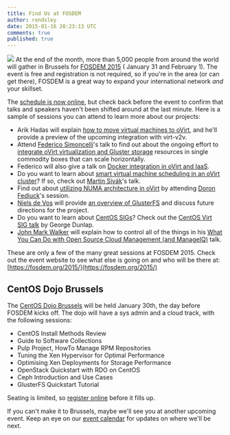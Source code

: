 ```yaml
---
title: Find Us at FOSDEM
author: rendsley
date: 2015-01-16 20:23:13 UTC
comments: true
published: true
---
```


![](blog/fosdem2015.png) At the end of the month, more than 5,000 people from around the world will gather in Brussels for [FOSDEM 2015](https://fosdem.org/2015/) ( January 31 and February 1). The event is free and registration is not required, so if you're in the area (or can get there), FOSDEM is a great way to expand your international network *and* your skillset. 

The [schedule is now online](https://fosdem.org/2015/schedule/), but check back before the event to confirm that talks and speakers haven't been shifted around at the last minute. Here is a sample of sessions you can attend to learn more about our projects:

* Arik Hadas will explain [how to move virtual machines to oVirt](https://fosdem.org/2015/schedule/event/v2v/), and he'll provide a preview of the upcoming integration with virt-v2v.
* Attend [Federico Simoncelli](https://twitter.com/simon3z)'s talk to find out about the ongoing effort to [integrate oVirt virtualization and Gluster storage](https://fosdem.org/2015/schedule/event/hyperconvergence/) resources in single commodity boxes that can scale horizontally. 
* Federico will also give a talk on [Docker integration in oVirt and IaaS](https://fosdem.org/2015/schedule/event/dockerovirt/).
* Do you want to learn about [smart virtual machine scheduling in an oVirt cluster](https://fosdem.org/2015/schedule/event/smartvmsched/)? If so, check out [Martin Sivák](https://twitter.com/MarSikcz)'s talk. 
* Find out about [utilizing NUMA architecture in oVirt](https://fosdem.org/2015/schedule/event/numaovirt/) by attending [Doron Fediuck](https://twitter.com/doron_f)'s session.
* [Niels de Vos](https://twitter.com/nixpanic) will provide [an overview of GlusterFS](https://fosdem.org/2015/schedule/event/glusterfsoverview/) and discuss future directions for the project.
* Do you want to learn about [CentOS SIGs](http://community.redhat.com/blog/2014/10/CentOS-SIGs-update/)? Check out the [CentOS Virt SIG talk](https://fosdem.org/2015/schedule/event/immutable/) by George Dunlap.
* [John Mark Walker](https://twitter.com/johnmark) will explain how to control all of the things in his [What You Can Do with Open Source Cloud Management (and ManageIQ)](https://fosdem.org/2015/schedule/event/whatmanageiq/) talk.

These are only a few of the many great sessions at FOSDEM 2015. Check out the event website to see what else is going on and who will be there at: [https://fosdem.org/2015/](https://fosdem.org/2015/)

## CentOS Dojo Brussels

The [CentOS Dojo Brussels](http://wiki.centos.org/Events/Dojo/Brussels2015) will be held January 30th, the day before FOSDEM kicks off. The dojo will have a sys admin and a cloud track, with the following sessions:

* CentOS Install Methods Review
* Guide to Software Collections
* Pulp Project, HowTo Manage RPM Repositories
* Tuning the Xen Hypervisor for Optimal Performance
* Optimising Xen Deployments for Storage Performance 
* OpenStack Quickstart with RDO on CentOS
* Ceph Introduction and Use Cases
* GlusterFS Quickstart Tutorial

Seating is limited, so [register online](http://www.eventbrite.co.uk/e/centos-dojo-brussels-belgium-jan-30th-2015-tickets-14956180338) before it fills up.

If you can't make it to Brussels, maybe we'll see you at another upcoming event. Keep an eye on our [event calendar](http://community.redhat.com/events/) for updates on where we'll be next.